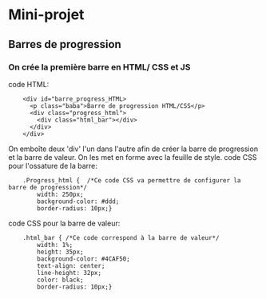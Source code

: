 # Mini-projet

## Barres de progression
  
### On crée la première barre en HTML/ CSS et JS
code HTML:

        <div id="barre_progress_HTML>
          <p class="baba">Barre de progression HTML/CSS</p>
          <div class="progress_html">
            <div class="html_bar"></div>
          </div>
        </div>
        
On emboîte deux 'div' l'un dans l'autre afin de créer la barre de progression et la barre de valeur.
On les met en forme avec la feuille de style.
code CSS pour l'ossature de la barre:
        
        .Progress_html {  /*Ce code CSS va permettre de configurer la barre de progression*/
            width: 250px; 
            background-color: #ddd; 
            border-radius: 10px;}
            
code CSS pour la barre de valeur:

        .html_bar { /*Ce code correspond à la barre de valeur*/
            width: 1%; 
            height: 35px; 
            background-color: #4CAF50; 
            text-align: center; 
            line-height: 32px; 
            color: black; 
            border-radius: 10px;}
  
  
